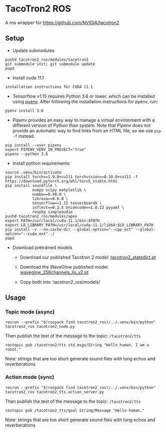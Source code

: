 # TacoTron2 ROS

A ros wrapper for https://github.com/NVIDIA/tacotron2

## Setup

- Update submodules

```
pushd tacotron2_ros/modules/tacotron2
git submodule init; git submodule update
popd
```

- Install cuda 11.1

```
installation instructions for CUDA 11.1
```

- Tensorflow v1.15 requires Python 3.6 or lower, which can be installed using [pyenv](https://github.com/pyenv/pyenv). After following the installation instructions for pyenv, run:

```
pyenv install 3.6
```

- Pipenv provides an easy way to manage a virtual environment with a different version of Python than system. Note that Pipenv does not provide an automatic way to find links from an HTML file, so we use `pip -f` instead.

```
pip install --user pipenv
export PIPENV_VENV_IN_PROJECT="true"
pipenv --python 3.6
```

- Install python requirements:

```
source .venv/bin/activate
pip install torch==1.9.0+cu111 torchvision==0.10.0+cu111 -f https://download.pytorch.org/whl/torch_stable.html
pip install soundfile \
            numpy scipy matplotlib \
            numba==0.48.0 \
            librosa==0.6.0 \
            tensorflow==1.15 tensorboardX \
            inflect==0.2.5 Unidecode==1.0.22 pyyaml \
            rospkg simpleaudio
pushd tacotron2_ros/modules/apex
export PATH=/usr/local/cuda-11.1/bin:$PATH
export LD_LIBRARY_PATH=/usr/local/cuda-11.1/lib64:$LD_LIBRARY_PATH
pip install -v --no-cache-dir --global-option="--cpp_ext" --global-option="--cuda_ext" ./
popd
```

- Download pretrained models

  - Download our published Tacotron 2 model: [tacotron2_statedict.pt](https://drive.google.com/file/d/1c5ZTuT7J08wLUoVZ2KkUs_VdZuJ86ZqA/view)

  - Download the WaveGlow published model: [waveglow_256channels_ljs_v2.pt](https://drive.google.com/file/d/1WsibBTsuRg_SF2Z6L6NFRTT-NjEy1oTx/view)

  - Copy both into `tacotron2_ros/models/

## Usage

### Topic mode (async)

```
rosrun --prefix "$(rospack find tacotron2_ros)/../.venv/bin/python" tacotron2_ros tacotron2_node.py
```

Then publish the text of the message to the topic: `/tacotron2/tts`

```
rostopic pub /tacotron2/tts std_msgs/String "Hello human. I am a robot."
```

Note: strings that are too short generate sound files with long echos and reverberations

### Action mode (sync)

```
rosrun --prefix "$(rospack find tacotron2_ros)/../.venv/bin/python" tacotron2_ros tacotron2_tts_action_server.py
```

Then publish the text of the message to the topic: `/tacotron2/tts`

```
rostopic pub /tacotron2_tts/goal String/Message "Hello human."
```

Note: strings that are too short generate sound files with long echos and reverberations

